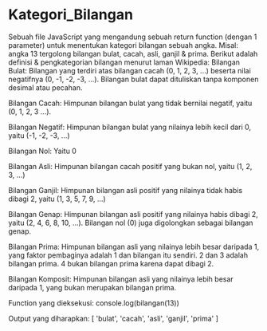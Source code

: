 # Kategori_Bilangan
Sebuah file JavaScript yang mengandung sebuah return function (dengan 1 parameter) untuk menentukan kategori bilangan sebuah angka. Misal: angka 13 tergolong bilangan bulat, cacah, asli, ganjil & prima. Berikut adalah definisi & pengkategorian bilangan menurut laman Wikipedia:
Bilangan Bulat: Bilangan yang terdiri atas bilangan cacah (0, 1, 2, 3, ...) beserta nilai negatifnya (0, -1, -2, -3, ...). Bilangan bulat dapat dituliskan tanpa komponen desimal atau pecahan.

Bilangan Cacah: Himpunan bilangan bulat yang tidak bernilai negatif, yaitu (0, 1, 2, 3 ...).

Bilangan Negatif: Himpunan bilangan bulat yang nilainya lebih kecil dari 0, yaitu (-1, -2, -3, ...)

Bilangan Nol: Yaitu 0

Bilangan Asli: Himpunan bilangan cacah positif yang bukan nol, yaitu (1, 2, 3, ...)

Bilangan Ganjil: Himpunan bilangan asli positif yang nilainya tidak habis dibagi 2, yaitu (1, 3, 5, 7, 9, ...)

Bilangan Genap: Himpunan bilangan asli positif yang nilainya habis dibagi 2, yaitu (2, 4, 6, 8, 10, ...). Bilangan nol (0) juga digolongkan sebagai bilangan genap.

Bilangan Prima: Himpunan bilangan asli yang nilainya lebih besar daripada 1, yang faktor pembaginya adalah 1 dan bilangan itu sendiri. 2 dan 3 adalah bilangan prima. 4 bukan bilangan prima karena dapat dibagi 2.

Bilangan Komposit: Himpunan bilangan asli yang nilainya lebih besar daripada 1, yang bukan merupakan bilangan prima.

Function yang dieksekusi:
console.log(bilangan(13))

Output yang diharapkan:
[ 'bulat', 'cacah', 'asli', 'ganjil', 'prima' ]
